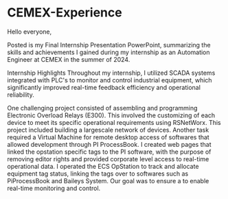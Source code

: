 # CEMEX-Experience
Hello everyone,

Posted is my Final Internship Presentation PowerPoint, summarizing the skills and achievements I gained during my internship as an Automation Engineer at CEMEX in the summer of 2024.

Internship Highlights
Throughout my internship, I utilized SCADA systems integrated with PLC's to monitor and control industrial equipment, which significantly improved real-time feedback efficiency and operational reliability.

One challenging project consisted of assembling and programming Electronic Overload Relays (E300). This involved the customizing of each device to meet its specific operational requirements using RSNetWorx. This project included building a largescale network of devices. Another task required a Virtual Machine for remote desktop access of softwares that allowed development through PI ProcessBook. I created web pages that linked the opstation specific tags to the PI software, with the purpose of removing editor rights and provided corporate level access to real-time operational data.
I operated the ECS OpStation to track and allocate equipment tag status, linking the tags over to softwares such as PiProcessBook and Baileys System. Our goal was to ensure a to enable real-time monitoring and control.
